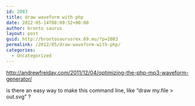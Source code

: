 ```yaml
---
id: 2083
title: draw waveform with php
date: 2012-05-14T08:09:52+00:00
author: bronto saurus
layout: post
guid: http://brontosaurusrex.69.mu/?p=2083
permalink: /2012/05/draw-waveform-with-php/
categories:
  - Uncategorized
---
```

<http://andrewfreiday.com/2011/12/04/optimizing-the-php-mp3-waveform-generator/>

is there an easy way to make this command line, like &#8220;draw my.file > out.svg&#8221; ?